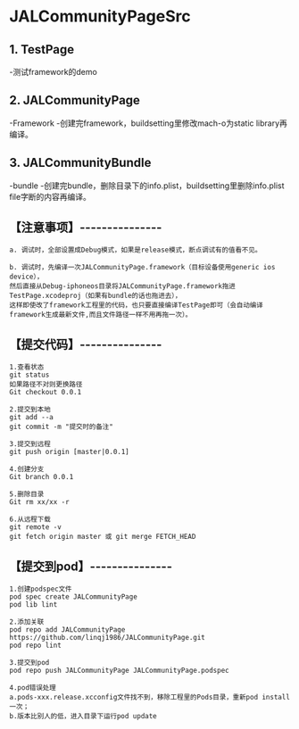 # JALCommunityPageSrc

## 1. TestPage

-测试framework的demo

## 2. JALCommunityPage

-Framework
-创建完framework，buildsetting里修改mach-o为static library再编译。

## 3. JALCommunityBundle

-bundle
-创建完bundle，删除目录下的info.plist，buildsetting里删除info.plist file字断的内容再编译。

## 【注意事项】---------------
```
a. 调试时，全部设置成Debug模式，如果是release模式，断点调试有的值看不见。

b. 调试时，先编译一次JALCommunityPage.framework（目标设备使用generic ios device），
然后直接从Debug-iphoneos目录将JALCommunityPage.framework拖进TestPage.xcodeproj（如果有bundle的话也拖进去），
这样即使改了framework工程里的代码，也只要直接编译TestPage即可（会自动编译framework生成最新文件,而且文件路径一样不用再拖一次）。
```
## 【提交代码】---------------
```
1.查看状态
git status
如果路径不对则更换路径
Git checkout 0.0.1

2.提交到本地
git add --a
git commit -m "提交时的备注"

3.提交到远程
git push origin [master|0.0.1]

4.创建分支
Git branch 0.0.1

5.删除目录
Git rm xx/xx -r

6.从远程下载
git remote -v
git fetch origin master 或 git merge FETCH_HEAD
```
## 【提交到pod】---------------
```
1.创建podspec文件
pod spec create JALCommunityPage
pod lib lint

2.添加关联
pod repo add JALCommunityPage https://github.com/linqj1986/JALCommunityPage.git
pod repo lint

3.提交到pod
pod repo push JALCommunityPage JALCommunityPage.podspec

4.pod错误处理
a.pods-xxx.release.xcconfig文件找不到，移除工程里的Pods目录，重新pod install一次；
b.版本比别人的低，进入目录下运行pod update
```

